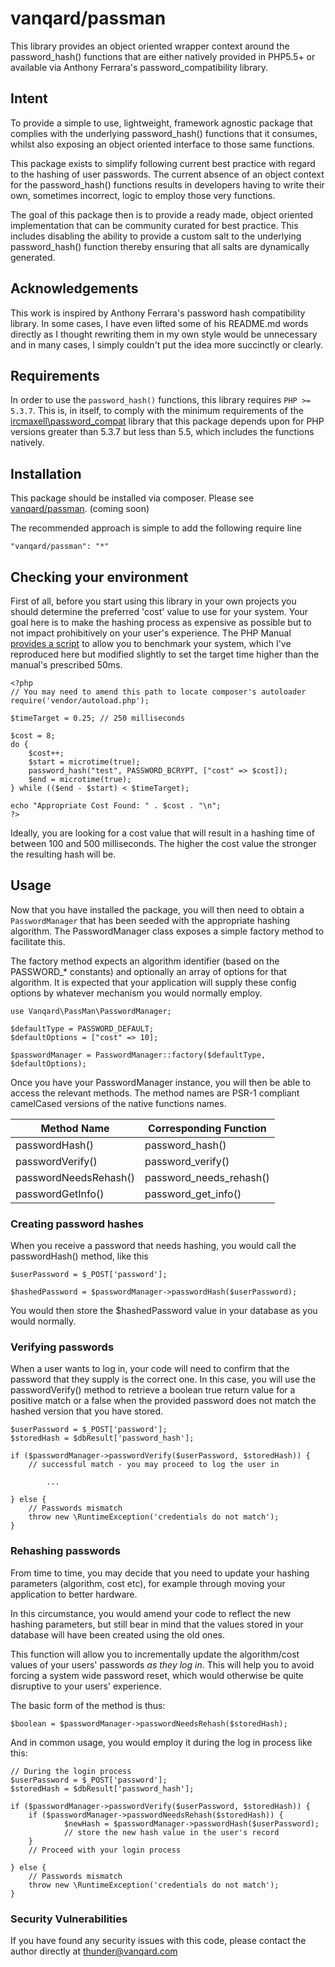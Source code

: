 # vanqard/passman

This library provides an object oriented wrapper context around the password_hash() functions that are either natively provided in PHP5.5+ or available via Anthony Ferrara's password_compatibility library.

## Intent

To provide a simple to use, lightweight, framework agnostic package that complies with the underlying password_hash() functions that it consumes, whilst also exposing an object oriented interface to those same functions. 

This package exists to simplify following current best practice with regard to the hashing of user passwords. The current absence of an object context for the password_hash() functions results in developers having to write their own, sometimes incorrect, logic to employ those very functions. 

The goal of this package then is to provide a ready made, object oriented implementation that can be community curated for best practice. This includes disabling the ability to provide a custom salt to the underlying password_hash() function thereby ensuring that all salts are dynamically generated. 

## Acknowledgements

This work is inspired by Anthony Ferrara's password hash compatibility library. In some cases, I have even lifted some of his README.md words directly as I thought rewriting them in my own style would be unnecessary and in many cases, I simply couldn't put the idea more succinctly or clearly. 

## Requirements

In order to use the ```password_hash()``` functions, this library requires ```PHP >= 5.3.7```. This is, in itself, to comply with the minimum requirements of the [ircmaxell\password_compat](https://github.com/ircmaxell/password_compat) library that this package depends upon for PHP versions greater than 5.3.7 but less than 5.5, which includes the functions natively. 

## Installation

This package should be installed via composer. Please see [vanqard/passman](http://packagist.org/packages/vanqard/passman).  (coming soon)

The recommended approach is simple to add the following require line

    "vanqard/passman": "*"


## Checking your environment

First of all, before you start using this library in your own projects you should determine the preferred 'cost' value to use for your system. Your goal here is to make the hashing process as expensive as possible but to not impact prohibitively on your user's experience. The PHP Manual [provides a script](http://php.net/manual/en/function.password-hash.php) to allow you to benchmark your system, which I've reproduced here but modified slightly to set the target time higher than the manual's prescribed 50ms.

    <?php
    // You may need to amend this path to locate composer's autoloader
    require('vendor/autoload.php'); 
    
    $timeTarget = 0.25; // 250 milliseconds 

    $cost = 8;
    do {
        $cost++;
        $start = microtime(true);
        password_hash("test", PASSWORD_BCRYPT, ["cost" => $cost]);
        $end = microtime(true);
    } while (($end - $start) < $timeTarget);

    echo "Appropriate Cost Found: " . $cost . "\n";
    ?>

Ideally, you are looking for a cost value that will result in a hashing time of between 100 and 500 milliseconds. The higher the cost value the stronger the resulting hash will be. 

## Usage

Now that you have installed the package, you will then need to obtain a ```PasswordManager``` that has been seeded with the appropriate hashing algorithm. The PasswordManager class exposes a simple factory method to facilitate this. 

The factory method expects an algorithm identifier (based on the PASSWORD_* constants) and optionally an array of options for that algorithm. It is expected that your application will supply these config options by whatever mechanism you would normally employ.


    use Vanqard\PassMan\PasswordManager;
    
    $defaultType = PASSWORD_DEFAULT;
    $defaultOptions = ["cost" => 10];
    
    $passwordManager = PasswordManager::factory($defaultType, $defaultOptions);
    
Once you have your PasswordManager instance, you will then be able to access the relevant methods. The method names are PSR-1 compliant camelCased versions of the native functions names. 

| Method Name                 |  Corresponding Function   |
|---------------------------------|-----------------------------------|
| passwordHash()             |  password_hash()             |
| passwordVerify()           |  password_verify()            |
| passwordNeedsRehash() | password_needs_rehash() |
| passwordGetInfo()          | password_get_info()        |

### Creating password hashes

When you receive a password that needs hashing, you would call the passwordHash() method, like this

    $userPassword = $_POST['password'];
    
    $hashedPassword = $passwordManager->passwordHash($userPassword);
    
You would then store the $hashedPassword value in your database as you would normally.

### Verifying passwords

When a user wants to log in, your code will need to confirm that the password that they supply is the correct one. In this case, you will use the passwordVerify() method to retrieve a boolean true return value for a positive match or a false when the provided password does not match the hashed version that you have stored. 

    $userPassword = $_POST['password'];
    $storedHash = $dbResult['password_hash'];
    
    if ($passwordManager->passwordVerify($userPassword, $storedHash)) {
        // successful match - you may proceed to log the user in
         
            ...
    } else {
        // Passwords mismatch
        throw new \RuntimeException('credentials do not match');    }
    

### Rehashing passwords

From time to time, you may decide that you need to update your hashing parameters (algorithm, cost etc), for example through moving your application to better hardware. 

In this circumstance, you would amend your code to reflect the new hashing parameters, but still bear in mind that the values stored in your database will have been created using the old ones.

This function will allow you to incrementally update the algorithm/cost values of your users' passwords *as they log in*. This will help you to avoid forcing a system wide password reset, which would otherwise be quite disruptive to your users' experience. 

The basic form of the method is thus:

    $boolean = $passwordManager->passwordNeedsRehash($storedHash);
    
And in common usage, you would employ it during the log in process like this:

    // During the login process
    $userPassword = $_POST['password'];
    $storedHash = $dbResult['password_hash'];
    
    if ($passwordManager->passwordVerify($userPassword, $storedHash)) {
        if ($passwordManager->passwordNeedsRehash($storedHash)) {
        	    $newHash = $passwordManager->passwordHash($userPassword);
        	    // store the new hash value in the user's record        }
        // Proceed with your login process
        
    } else {
        // Passwords mismatch
        throw new \RuntimeException('credentials do not match');    }
    
### Security Vulnerabilities

If you have found any security issues with this code, please contact the author directly at [thunder@vanqard.com](mailto:thunder@vanqard.com)
